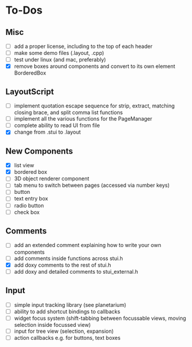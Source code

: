 # To-Dos

## Misc
- [ ] add a proper license, including to the top of each header
- [ ] make some demo files (.layout, .cpp)
- [ ] test under linux (and mac, preferably)
- [x] remove boxes around components and convert to its own element BorderedBox

## LayoutScript
- [ ] implement quotation escape sequence for strip, extract, matching closing brace, and split comma list functions
- [ ] implement all the various functions for the PageManager
- [ ] complete ability to read UI from file
- [x] change from .stui to .layout

## New Components
- [x] list view
- [x] bordered box
- [ ] 3D object renderer component
- [ ] tab menu to switch between pages (accessed via number keys)
- [ ] button
- [ ] text entry box
- [ ] radio button
- [ ] check box

## Comments
- [ ] add an extended comment explaining how to write your own components
- [ ] add comments inside functions across stui.h
- [x] add doxy comments to the rest of stui.h
- [ ] add doxy and detailed comments to stui_external.h

## Input
- [ ] simple input tracking library (see planetarium)
- [ ] ability to add shortcut bindings to callbacks
- [ ] widget focus system (shift-tabbing between focussable views, moving selection inside focussed view)
- [ ] input for tree view (selection, expansion)
- [ ] action callbacks e.g. for buttons, text boxes